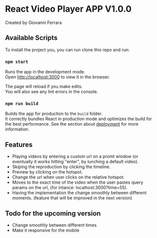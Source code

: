 # React Video Player APP V1.0.0
Created by Giovanni Ferrara
## Available Scripts

To install the project you, you can run clone this repo and run: 

### `npm start`

Runs the app in the development mode.<br>
Open [http://localhost:3000](http://localhost:3000) to view it in the browser.

The page will reload if you make edits.<br>
You will also see any lint errors in the console.

### `npm run build`

Builds the app for production to the `build` folder.<br>
It correctly bundles React in production mode and optimizes the build for the best performance.
See the section about [deployment](https://facebook.github.io/create-react-app/docs/deployment) for more information.

## Features

- Playing videos by entering a custom url on a promt window (or eventually it works hitting "enter", by lunching a default video).
- Skiping the reproduction by clicking the timeline.
- Preview by clicking on the hotspot.
- Change the url when user clicks on the relative hotspot.
- Moves to the exact time of the video when the user pastes query params on the url, (for intance: localhost:3000?time=55).
- Having the implementation the change smoothly between different moments. (feature that will be improved in the next version)

## Todo for the upcoming version

- Change smoothly between different times
- Make it responsive for the mobile
